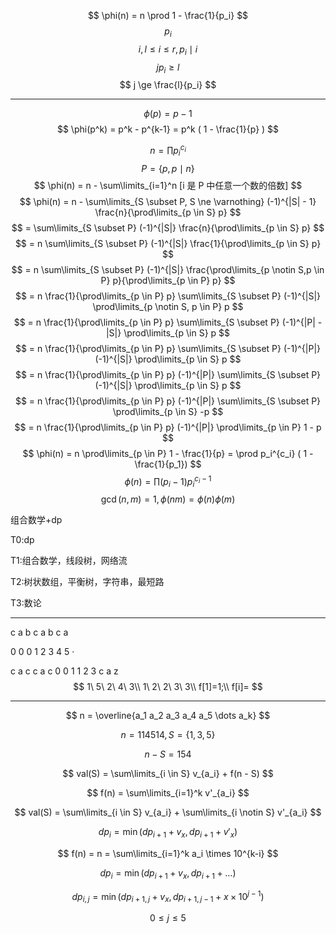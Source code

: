 $$ \phi(n) = n \prod 1 - \frac{1}{p_i} $$
$$ p_i $$
$$ i, l \le i \le r, p_i \mid i $$
$$ j p_i \ge l $$
$$ j \ge \frac{l}{p_i} $$

---

$$ \phi(p) = p-1 $$
$$ \phi(p^k) = p^k - p^{k-1} = p^k ( 1 - \frac{1}{p} ) $$


$$ n = \prod p_i^{c_i} $$
$$ P = \{ p, p \mid n \} $$
$$ \phi(n) = n - \sum\limits_{i=1}^n [i 是 P 中任意一个数的倍数] $$
$$ \phi(n) = n - \sum\limits_{S \subset P, S \ne \varnothing} (-1)^{|S| - 1} \frac{n}{\prod\limits_{p \in S} p} $$
$$ = \sum\limits_{S \subset P} (-1)^{|S|} \frac{n}{\prod\limits_{p \in S} p} $$
$$ = n \sum\limits_{S \subset P} (-1)^{|S|} \frac{1}{\prod\limits_{p \in S} p} $$
$$ = n \sum\limits_{S \subset P} (-1)^{|S|} \frac{\prod\limits_{p \notin S,p \in P} p}{\prod\limits_{p \in P} p} $$
$$ = n \frac{1}{\prod\limits_{p \in P} p} \sum\limits_{S \subset P} (-1)^{|S|} \prod\limits_{p \notin S, p \in P} p $$
$$ = n \frac{1}{\prod\limits_{p \in P} p} \sum\limits_{S \subset P} (-1)^{|P| - |S|} \prod\limits_{p \in S} p $$
$$ = n \frac{1}{\prod\limits_{p \in P} p} \sum\limits_{S \subset P} (-1)^{|P|} (-1)^{|S|} \prod\limits_{p \in S} p $$
$$ = n \frac{1}{\prod\limits_{p \in P} p} (-1)^{|P|} \sum\limits_{S \subset P} (-1)^{|S|} \prod\limits_{p \in S} p $$
$$ = n \frac{1}{\prod\limits_{p \in P} p} (-1)^{|P|} \sum\limits_{S \subset P} \prod\limits_{p \in S} -p $$
$$ = n \frac{1}{\prod\limits_{p \in P} p} (-1)^{|P|} \prod\limits_{p \in P} 1 - p $$
$$ \phi(n) = n \prod\limits_{p \in P} 1 - \frac{1}{p} = \prod p_i^{c_i} ( 1 - \frac{1}{p_1}) $$
$$ \phi(n) = \prod (p_i - 1) p_i^{c_i - 1} $$
$$ \gcd(n,m) = 1, \phi(nm) = \phi(n) \phi(m) $$

组合数学+dp

T0:dp

T1:组合数学，线段树，网络流

T2:树状数组，平衡树，字符串，最短路

T3:数论

---


c a b c a b c a

0 0 0 1 2 3 4 5 ·

c a c c a c
0 0 1 1 2 3 
c a z
$$ 1\ 5\ 2\ 4\ 3\\
   1\ 2\ 2\ 3\ 3\\
f[1]=1;\\
f[i]= $$


---


$$ n = \overline{a_1 a_2 a_3 a_4 a_5 \dots a_k} $$

$$ n = 114514, S = \{ 1, 3, 5 \} $$

$$ n - S = 154 $$

$$ val(S) = \sum\limits_{i \in S} v_{a_i} + f(n - S) $$

$$ f(n) = \sum\limits_{i=1}^k v'_{a_i} $$

$$ val(S) = \sum\limits_{i \in S} v_{a_i} + \sum\limits_{i \notin S} v'_{a_i} $$

$$ dp_i = \min( dp_{i+1} + v_x, dp_{i+1} + v'_x ) $$

$$ f(n) = n = \sum\limits_{i=1}^k a_i \times 10^{k-i} $$

$$ dp_i = \min(dp_{i+1} + v_x, dp_{i+1} + \dots) $$

$$ dp_{i,j} = \min(dp_{i+1,j} + v_x, dp_{i+1,j-1} + x \times 10^{j-1}) $$

$$ 0 \le j \le 5 $$
